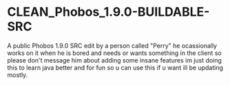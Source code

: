 # CLEAN_Phobos_1.9.0-BUILDABLE-SRC
A public Phobos 1.9.0 SRC edit by a person called "Perry" he ocassionally works on it when he is bored and needs or wants something in the client so please don't message him about adding some insane features im just doing this to learn java better and for fun so u can use this if u want ill be updating mostly.
